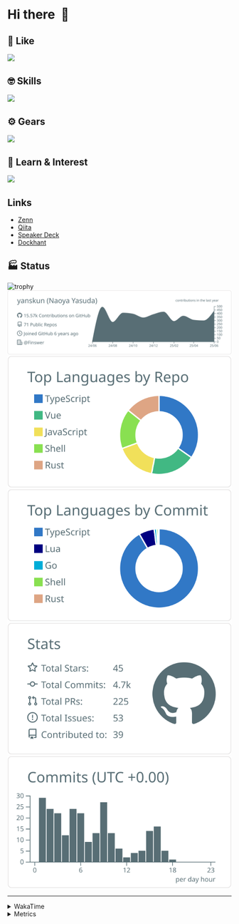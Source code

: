 # Hi there&nbsp; :wave:

## 💌 Like
<img src="https://go-skill-icons.vercel.app/api/icons?i=github" />

## 🤓 Skills
<img src="https://go-skill-icons.vercel.app/api/icons?i=js,ts,vue,nuxtjs,react,nextjs,go,lua,git" />

## ⚙️ Gears
<img src="https://go-skill-icons.vercel.app/api/icons?i=neovim,vscode,githubcopilot,alacritty,tmux" />

## 📖 Learn & Interest
<img src="https://go-skill-icons.vercel.app/api/icons?i=rust,deno,css,zig,playwright,githubactions,storybook,netlify,eslint" />

## Links
- [Zenn](https://zenn.dev/yanskun)
- [Qiita](https://qiita.com/yanskun)
- [Speaker Deck](https://speakerdeck.com/yanskun)
- [Dockhant](https://www.dockhunt.com/users/yanskun)

<!-- https://github.com/ryo-ma/github-profile-trophy -->

## 🏭 Status

<img src="https://github-profile-trophy.vercel.app/?username=yanskun&theme=onedark&row=1" alt="trophy">

<!-- https://github.com/vn7n24fzkq/github-profile-summary-cards -->
<picture>
  <source media="(prefers-color-scheme: dark)" srcset="https://raw.githubusercontent.com/yanskun/yanskun/master/profile-summary-card-output/nord_dark/0-profile-details.svg">
 <img src="https://raw.githubusercontent.com/yanskun/yanskun/master/profile-summary-card-output/default/0-profile-details.svg">
</picture>
<br>
<picture>
  <source media="(prefers-color-scheme: dark)" srcset="https://raw.githubusercontent.com/yanskun/yanskun/master/profile-summary-card-output/nord_dark/1-repos-per-language.svg">
 <img src="https://raw.githubusercontent.com/yanskun/yanskun/master/profile-summary-card-output/default/1-repos-per-language.svg">
</picture>
<picture>
  <source media="(prefers-color-scheme: dark)" srcset="https://raw.githubusercontent.com/yanskun/yanskun/master/profile-summary-card-output/nord_dark/2-most-commit-language.svg">
 <img src="https://raw.githubusercontent.com/yanskun/yanskun/master/profile-summary-card-output/default/2-most-commit-language.svg">
</picture>
<br>
<picture>
  <source media="(prefers-color-scheme: dark)" srcset="https://raw.githubusercontent.com/yanskun/yanskun/master/profile-summary-card-output/nord_dark/3-stats.svg">
 <img src="https://raw.githubusercontent.com/yanskun/yanskun/master/profile-summary-card-output/default/3-stats.svg">
</picture>
<picture>
  <source media="(prefers-color-scheme: dark)" srcset="https://raw.githubusercontent.com/yanskun/yanskun/master/profile-summary-card-output/nord_dark/4-productive-time.svg">
 <img src="https://raw.githubusercontent.com/yanskun/yanskun/master/profile-summary-card-output/default/4-productive-time.svg">
</picture>

---

<details>
  <summary>WakaTime</summary>
<!--START_SECTION:waka-->
![Code Time](http://img.shields.io/badge/Code%20Time-2%2C313%20hrs%2057%20mins-blue)

**🐱 My GitHub Data** 

> 📦 151.3 kB Used in GitHub's Storage 
 > 
> 🏆 2,150 Contributions in the Year 2025
 > 
> 💼 Opted to Hire
 > 
> 📜 132 Public Repositories 
 > 
> 🔑 5 Private Repositories 
 > 
**I'm an Early 🐤** 

```text
🌞 Morning                28353 commits       ████░░░░░░░░░░░░░░░░░░░░░   16.07 % 
🌆 Daytime                107997 commits      ███████████████░░░░░░░░░░   61.22 % 
🌃 Evening                36290 commits       █████░░░░░░░░░░░░░░░░░░░░   20.57 % 
🌙 Night                  3761 commits        █░░░░░░░░░░░░░░░░░░░░░░░░   02.13 % 
```
📅 **I'm Most Productive on Tuesday** 

```text
Monday                   27849 commits       ████░░░░░░░░░░░░░░░░░░░░░   15.79 % 
Tuesday                  39190 commits       ██████░░░░░░░░░░░░░░░░░░░   22.22 % 
Wednesday                37155 commits       █████░░░░░░░░░░░░░░░░░░░░   21.06 % 
Thursday                 33752 commits       █████░░░░░░░░░░░░░░░░░░░░   19.13 % 
Friday                   32086 commits       █████░░░░░░░░░░░░░░░░░░░░   18.19 % 
Saturday                 2169 commits        ░░░░░░░░░░░░░░░░░░░░░░░░░   01.23 % 
Sunday                   4200 commits        █░░░░░░░░░░░░░░░░░░░░░░░░   02.38 % 
```


📊 **This Week I Spent My Time On** 

```text
🕑︎ Time Zone: Asia/Tokyo

💬 Programming Languages: 
TypeScript               18 hrs 19 mins      █████████████████░░░░░░░░   69.19 % 
Markdown                 1 hr 27 mins        █░░░░░░░░░░░░░░░░░░░░░░░░   05.50 % 
Other                    1 hr 25 mins        █░░░░░░░░░░░░░░░░░░░░░░░░   05.38 % 
tmux                     1 hr 6 mins         █░░░░░░░░░░░░░░░░░░░░░░░░   04.16 % 
Go                       54 mins             █░░░░░░░░░░░░░░░░░░░░░░░░   03.45 % 

🔥 Editors: 
Neovim                   23 hrs 39 mins      ██████████████████████░░░   89.29 % 
VS Code                  2 hrs 50 mins       ███░░░░░░░░░░░░░░░░░░░░░░   10.71 % 

💻 Operating System: 
Mac                      26 hrs 29 mins      █████████████████████████   100.00 % 
```


 Last Updated on 29/06/2025 05:29:33 UTC
<!--END_SECTION:waka-->
</details>

<details>
  <summary>Metrics</summary>
  <img src="https://github.com/yanskun/yanskun/blob/main/github-metrics.svg" alt="Metrics">
</details>
